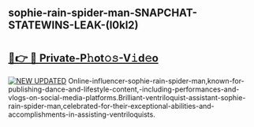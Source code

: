 ## sophie-rain-spider-man-SNAPCHAT-STATEWINS-LEAK-(l0kl2)


# <h2><a href="https://mediaupload.pro?-20M">🔗👉 🔴 Private-P𝚑ot𝚘𝚜-V𝚒d𝚎o</a></h2>

[![NEW UPDATED](https://i.imgur.com/0qMVB7G.gif)](https://mediaupload.pro?-20M)
Online-influencer-sophie-rain-spider-man,known-for-publishing-dance-and-lifestyle-content,-including-performances-and-vlogs-on-social-media-platforms.Brilliant-ventriloquist-assistant-sophie-rain-spider-man,celebrated-for-their-exceptional-abilities-and-accomplishments-in-assisting-ventriloquists.  
